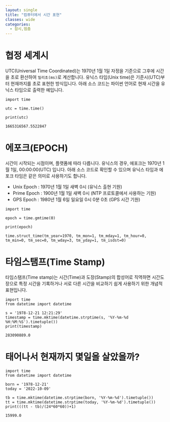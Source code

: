 ```yaml
---
layout: single
title: "컴퓨터에서 시간 표현"
classes: wide
categories:
  - 잠시,멈춤
---
```


# 협정 세계시
UTC(Universal Time Coordinated)는 1970년 1월 1일 자정을 기준으로 그후에 시간을 초로 환산하여 `밀리초(ms)`로 계산합니다.  유닉스 타임(Unix time)은 기준시(UTC)부터 현재까지를 초로 표현한 방식입니다. 아래 소스 코드는 파이썬 언어로 현재 시간을 유닉스 타임으로 출력한 예입니다. 

```
import time

utc = time.time()

print(utc)
```

```
1665316567.5522847
```

# 에포크(EPOCH)  
시간이 시작되는 시점이며, 플랫폼에 따라 다릅니다. 유닉스의 경우, 에포크는 1970년 1월 1일, 00:00:00(UTC) 입니다.
아래 소스 코드로 확인할 수 있으며 유닉스 타임과 에포크 타임은 같은 의미로 사용하기도 합니다.
  
+ Unix Epoch  : 1970년 1월 1일 새벽 0시 (유닉스 출현 기원)
+ Prime Epoch : 1900년 1월 1일 새벽 0시 (NTP 프로토콜에서 사용하는 기원)
+ GPS Epoch   : 1980년 1월 6일 일요일 0시 0분 0초 (GPS 시간 기원)

```
import time

epoch = time.gmtime(0)

print(epoch)
```

```
time.struct_time(tm_year=1970, tm_mon=1, tm_mday=1, tm_hour=0, tm_min=0, tm_sec=0, tm_wday=3, tm_yday=1, tm_isdst=0)
```
# 타임스탬프(Time Stamp)  
타임스탬프(Time stamp)는 시간(Time)과 도장(Stamp)의 합성어로 직역하면 시간도장으로 특정 시간을 기록하거나 서로 다른 시간을 비교하기 쉽게 사용하기 위한 개념적 표현입니다.

```
import time
from datetime import datetime

s = '1978-12-21 12:21:29'
timestamp = time.mktime(datetime.strptime(s, '%Y-%m-%d %H:%M:%S').timetuple())
print(timestamp)
```

```
283090889.0
```
  
# 태어나서 현재까지 몇일을 살았을까?
  
```
import time
from datetime import datetime

born = '1978-12-21'
today = '2022-10-09'

tb = time.mktime(datetime.strptime(born, '%Y-%m-%d').timetuple())
tt = time.mktime(datetime.strptime(today, '%Y-%m-%d').timetuple())
print(((tt - tb)/(24*60*60))+1)

```

```
15999.0
```
